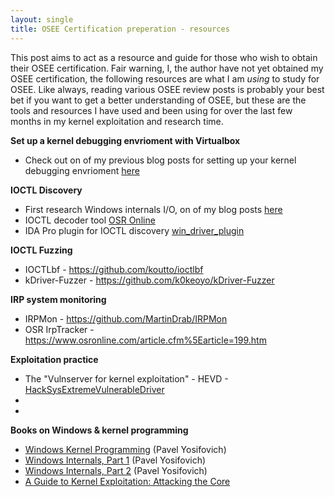 ```yaml
---
layout: single
title: OSEE Certification preperation - resources
---
```


This post aims to act as a resource and guide for those who wish to obtain their OSEE certification. Fair warning, I, the author have not yet obtained my OSEE certification, the following resources are what I am *using* to study for OSEE. Like always, reading various OSEE review posts is probably your best bet if you want to get a better understanding of OSEE, but these are the tools and resources I have used and been using for over the last few months in my kernel exploitation and research time.

**Set up a kernel debugging envrioment with Virtualbox**

- Check out on of my previous blog posts for setting up your kernel debugging envrioment [here]()

**IOCTL Discovery**

- First research Windows internals I/O, on of my blog posts [here]()
- IOCTL decoder tool [OSR Online](https://www.osronline.com/article.cfm%5Earticle=229.htm)
- IDA Pro plugin for IOCTL discovery [win_driver_plugin](https://github.com/FSecureLABS/win_driver_plugin)

**IOCTL Fuzzing**

- IOCTLbf - https://github.com/koutto/ioctlbf
- kDriver-Fuzzer - https://github.com/k0keoyo/kDriver-Fuzzer

**IRP system monitoring**

- IRPMon - https://github.com/MartinDrab/IRPMon
- OSR IrpTracker - https://www.osronline.com/article.cfm%5Earticle=199.htm

**Exploitation practice**

- The "Vulnserver for kernel exploitation" - HEVD - [HackSysExtremeVulnerableDriver](https://github.com/hacksysteam/HackSysExtremeVulnerableDriver)
-
-


**Books on Windows & kernel programming**

- [Windows Kernel Programming](https://www.amazon.com/Windows-Kernel-Programming-Pavel-Yosifovich/dp/1977593372/ref=tmm_pap_swatch_0?_encoding=UTF8&qid=1583268012&sr=1-3) (Pavel Yosifovich)
- [Windows Internals, Part 1](https://www.amazon.com/Windows-Internals-Part-architecture-management/dp/0735684189/ref=sr_1_1?keywords=windows+internals&qid=1583268109&s=books&sr=1-1) (Pavel Yosifovich)
- [Windows Internals, Part 2](https://www.amazon.com/Windows-Internals-Part-2-7th/dp/0135462401/ref=sr_1_2?keywords=windows+internals&qid=1583268109&s=books&sr=1-2) (Pavel Yosifovich)
- [A Guide to Kernel Exploitation: Attacking the Core](https://www.amazon.com/Guide-Kernel-Exploitation-Attacking-Core/dp/1597494860/ref=sr_1_1?keywords=kernel+exploitation&qid=1583268183&s=books&sr=1-1)
